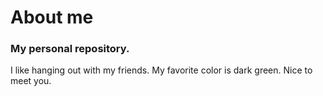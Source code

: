 # About me
### My personal repository.
I like hanging out with my friends.
My favorite color is dark green.
Nice to meet you.
